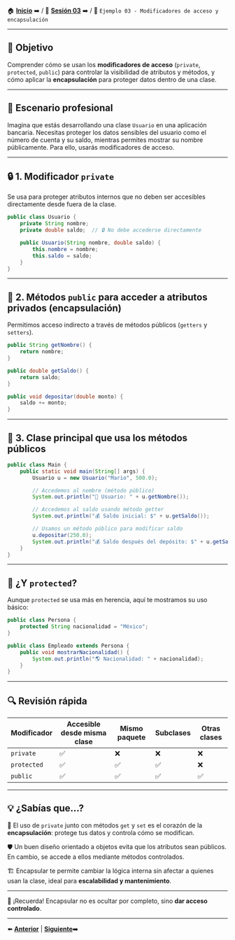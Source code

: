 🏠 [**Inicio**](../../Readme.md) ➡️ / 📖 [**Sesión 03**](../Readme.md) ➡️ / 📝 `Ejemplo 03 - Modificadores de acceso y encapsulación`

---

## 🎯 Objetivo

Comprender cómo se usan los **modificadores de acceso** (`private`, `protected`, `public`) para controlar la visibilidad de atributos y métodos, y cómo aplicar la **encapsulación** para proteger datos dentro de una clase.

---

## 📌 Escenario profesional

Imagina que estás desarrollando una clase `Usuario` en una aplicación bancaria. Necesitas proteger los datos sensibles del usuario como el número de cuenta y su saldo, mientras permites mostrar su nombre públicamente. Para ello, usarás modificadores de acceso.

---

## 🔒 1. Modificador `private`

Se usa para proteger atributos internos que no deben ser accesibles directamente desde fuera de la clase.

```java
public class Usuario {
    private String nombre;
    private double saldo;  // 🔒 No debe accederse directamente

    public Usuario(String nombre, double saldo) {
        this.nombre = nombre;
        this.saldo = saldo;
    }
}
```

---

## 🔑 2. Métodos `public` para acceder a atributos privados (encapsulación)

Permitimos acceso indirecto a través de métodos públicos (`getters` y `setters`).

```java
public String getNombre() {
    return nombre;
}

public double getSaldo() {
    return saldo;
}

public void depositar(double monto) {
    saldo += monto;
}
```

---

## 🚀 3. Clase principal que usa los métodos públicos

```java
public class Main {
    public static void main(String[] args) {
        Usuario u = new Usuario("Mario", 500.0);

        // Accedemos al nombre (método público)
        System.out.println("👤 Usuario: " + u.getNombre());

        // Accedemos al saldo usando método getter
        System.out.println("💰 Saldo inicial: $" + u.getSaldo());

        // Usamos un método público para modificar saldo
        u.depositar(250.0);
        System.out.println("💰 Saldo después del depósito: $" + u.getSaldo());
    }
}
```

---

## 🧠 ¿Y `protected`?

Aunque `protected` se usa más en herencia, aquí te mostramos su uso básico:

```java
public class Persona {
    protected String nacionalidad = "México";
}
```

```java
public class Empleado extends Persona {
    public void mostrarNacionalidad() {
        System.out.println("🌎 Nacionalidad: " + nacionalidad);
    }
}
```

---

## 🔍 Revisión rápida

| Modificador | Accesible desde misma clase | Mismo paquete | Subclases | Otras clases |
|-------------|------------------------------|---------------|-----------|--------------|
| `private`   | ✅                            | ❌            | ❌        | ❌           |
| `protected` | ✅                            | ✅            | ✅        | ❌           |
| `public`    | ✅                            | ✅            | ✅        | ✅           |

---

## 💡 ¿Sabías que...?

🔐 El uso de `private` junto con métodos `get` y `set` es el corazón de la **encapsulación**: protege tus datos y controla cómo se modifican.

🛡️ Un buen diseño orientado a objetos evita que los atributos sean públicos. En cambio, se accede a ellos mediante métodos controlados.

🏗️ Encapsular te permite cambiar la lógica interna sin afectar a quienes usan la clase, ideal para **escalabilidad y mantenimiento**.

---

📘 ¡Recuerda! Encapsular no es ocultar por completo, sino **dar acceso controlado**.

---

⬅️ [**Anterior**](../Readme.md) | [**Siguiente**](../Reto-03/Readme.md)➡️
